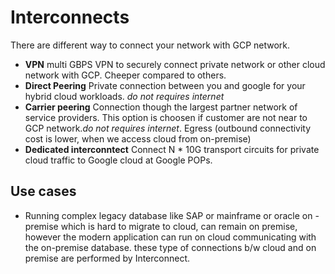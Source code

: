 # Interconnects

There are different way to connect your network with GCP network.

- **VPN** multi GBPS VPN to securely connect private network or other cloud network with GCP. Cheeper compared to others.
- **Direct Peering** Private connection between you and google for your hybrid cloud workloads. *do not requires internet*
- **Carrier peering** Connection though the largest partner network of service providers. This option is choosen if customer are not near to GCP network.*do not requires internet*. Egress (outbound connectivity cost is lower, when we access cloud from on-premise)
- **Dedicated interconntect** Connect N * 10G transport circuits for private cloud traffic to Google cloud at Google POPs.

## Use cases

- Running complex legacy database like SAP or mainframe or oracle on -premise which is hard to migrate to cloud, can remain on premise, however the modern application can run on cloud communicating with the on-premise database. these type of connections b/w cloud and on premise are performed by Interconnect.
